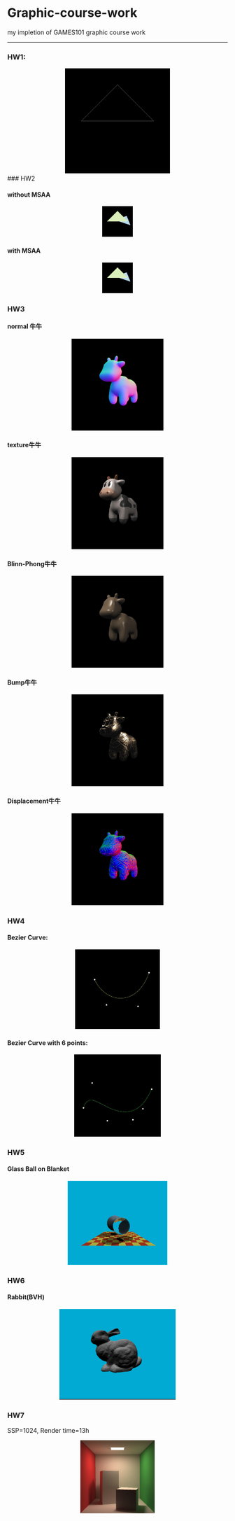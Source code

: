 # Graphic-course-work
my impletion of GAMES101 graphic course work

---
### HW1:

<center><img src="./Assign1/res.gif" style="zoom:80%;" /></center>
### HW2

#### without MSAA

<center><img src="./Assign2/image1.png" style="zoom:10%;" /></center>

#### with MSAA

<center><img src="./Assign2/image.png" style="zoom:10%;" /></center>

### HW3

#### normal 牛牛

<center><img src="./Assign3/normal.png" style="zoom:30%;" /></center>

#### texture牛牛

<center><img src="./Assign3/output1.png" style="zoom:30%;" /></center>

#### Blinn-Phong牛牛

<center><img src="./Assign3/output2.png" style="zoom:30%;" /></center>

#### Bump牛牛

<center><img src="./Assign3/output3.png" style="zoom:30%;" /></center>

#### Displacement牛牛

<center><img src="./Assign3/output4.png" style="zoom:30%;" /></center>

### HW4

#### Bezier Curve:

<center><img src="./Assign4/2.jpg" style="zoom:30%;" /></center>

#### Bezier Curve with 6 points:

<center><img src="./Assign4/1.jpg" style="zoom:30%;" /></center>

### HW5

#### Glass Ball on Blanket

<center><img src="./Assign5/5.png" style="zoom:30%;" /></center>

### HW6

#### Rabbit(BVH)

<center><img src="./Assign6/6.png" style="zoom:30%;" /></center>

### HW7

SSP=1024, Render time=13h

<center><img src="./Assign7/7.png" style="zoom:30%;" /></center>
